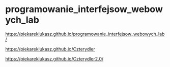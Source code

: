 # programowanie_interfejsow_webowych_lab
https://piekareklukasz.github.io/programowanie_interfejsow_webowych_lab/

https://piekareklukasz.github.io/Czterydler

https://piekareklukasz.github.io/Czterydler2.0/
